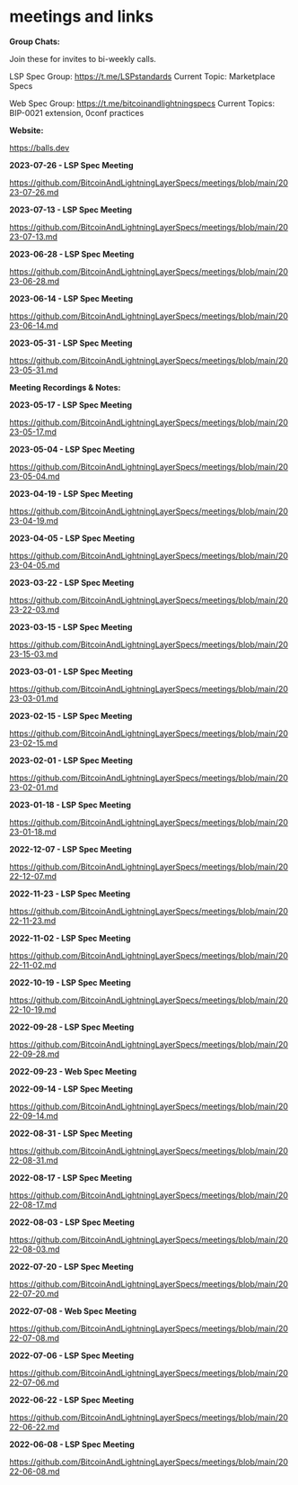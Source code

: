 # meetings and links

**Group Chats:** 

Join these for invites to bi-weekly calls.


LSP Spec Group: https://t.me/LSPstandards
Current Topic: Marketplace Specs

Web Spec Group: https://t.me/bitcoinandlightningspecs
Current Topics: BIP-0021 extension, 0conf practices

**Website:** 

https://balls.dev

**2023-07-26 - LSP Spec Meeting**

https://github.com/BitcoinAndLightningLayerSpecs/meetings/blob/main/2023-07-26.md

**2023-07-13 - LSP Spec Meeting**

https://github.com/BitcoinAndLightningLayerSpecs/meetings/blob/main/2023-07-13.md

**2023-06-28 - LSP Spec Meeting**

https://github.com/BitcoinAndLightningLayerSpecs/meetings/blob/main/2023-06-28.md

**2023-06-14 - LSP Spec Meeting**

https://github.com/BitcoinAndLightningLayerSpecs/meetings/blob/main/2023-06-14.md

**2023-05-31 - LSP Spec Meeting**

https://github.com/BitcoinAndLightningLayerSpecs/meetings/blob/main/2023-05-31.md

**Meeting Recordings & Notes:**

**2023-05-17 - LSP Spec Meeting**

https://github.com/BitcoinAndLightningLayerSpecs/meetings/blob/main/2023-05-17.md

**2023-05-04 - LSP Spec Meeting**

https://github.com/BitcoinAndLightningLayerSpecs/meetings/blob/main/2023-05-04.md

**2023-04-19 - LSP Spec Meeting**

https://github.com/BitcoinAndLightningLayerSpecs/meetings/blob/main/2023-04-19.md

**2023-04-05 - LSP Spec Meeting**

https://github.com/BitcoinAndLightningLayerSpecs/meetings/blob/main/2023-04-05.md

**2023-03-22 - LSP Spec Meeting**

https://github.com/BitcoinAndLightningLayerSpecs/meetings/blob/main/2023-22-03.md

**2023-03-15 - LSP Spec Meeting**

https://github.com/BitcoinAndLightningLayerSpecs/meetings/blob/main/2023-15-03.md

**2023-03-01 - LSP Spec Meeting**

https://github.com/BitcoinAndLightningLayerSpecs/meetings/blob/main/2023-03-01.md

**2023-02-15 - LSP Spec Meeting**

https://github.com/BitcoinAndLightningLayerSpecs/meetings/blob/main/2023-02-15.md

**2023-02-01 - LSP Spec Meeting**

https://github.com/BitcoinAndLightningLayerSpecs/meetings/blob/main/2023-02-01.md

**2023-01-18 - LSP Spec Meeting**

https://github.com/BitcoinAndLightningLayerSpecs/meetings/blob/main/2023-01-18.md

**2022-12-07 - LSP Spec Meeting**

https://github.com/BitcoinAndLightningLayerSpecs/meetings/blob/main/2022-12-07.md

**2022-11-23 - LSP Spec Meeting**

https://github.com/BitcoinAndLightningLayerSpecs/meetings/blob/main/2022-11-23.md

**2022-11-02 - LSP Spec Meeting**

https://github.com/BitcoinAndLightningLayerSpecs/meetings/blob/main/2022-11-02.md

**2022-10-19 - LSP Spec Meeting**

https://github.com/BitcoinAndLightningLayerSpecs/meetings/blob/main/2022-10-19.md

**2022-09-28 - LSP Spec Meeting**

https://github.com/BitcoinAndLightningLayerSpecs/meetings/blob/main/2022-09-28.md

**2022-09-23 - Web Spec Meeting**

**2022-09-14 - LSP Spec Meeting**

https://github.com/BitcoinAndLightningLayerSpecs/meetings/blob/main/2022-09-14.md

**2022-08-31 - LSP Spec Meeting**

https://github.com/BitcoinAndLightningLayerSpecs/meetings/blob/main/2022-08-31.md

**2022-08-17 - LSP Spec Meeting**

https://github.com/BitcoinAndLightningLayerSpecs/meetings/blob/main/2022-08-17.md

**2022-08-03 - LSP Spec Meeting**

https://github.com/BitcoinAndLightningLayerSpecs/meetings/blob/main/2022-08-03.md

**2022-07-20 - LSP Spec Meeting**

https://github.com/BitcoinAndLightningLayerSpecs/meetings/blob/main/2022-07-20.md

**2022-07-08 - Web Spec Meeting**

https://github.com/BitcoinAndLightningLayerSpecs/meetings/blob/main/2022-07-08.md

**2022-07-06 - LSP Spec Meeting**

https://github.com/BitcoinAndLightningLayerSpecs/meetings/blob/main/2022-07-06.md

**2022-06-22 - LSP Spec Meeting**

https://github.com/BitcoinAndLightningLayerSpecs/meetings/blob/main/2022-06-22.md

**2022-06-08 - LSP Spec Meeting**

https://github.com/BitcoinAndLightningLayerSpecs/meetings/blob/main/2022-06-08.md
